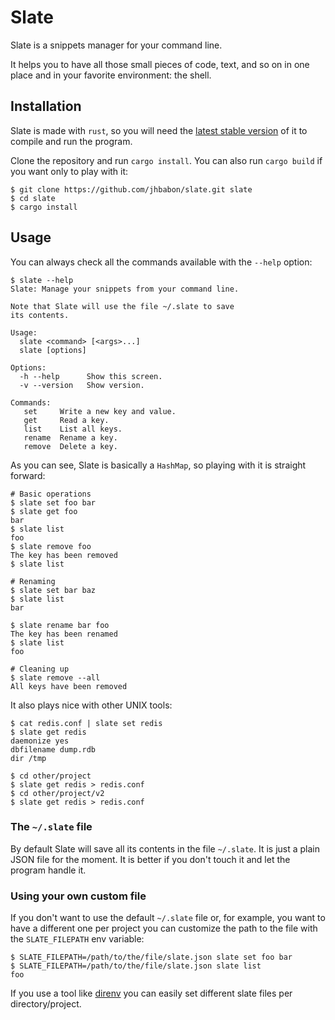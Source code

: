 # Slate

Slate is a snippets manager for your command line.

It helps you to have all those small pieces of code, text, and so on in one place and in your favorite environment: the shell.

## Installation

Slate is made with `rust`, so you will need the [latest stable version](https://www.rust-lang.org/downloads.html) of it to compile and run the program.

Clone the repository and run `cargo install`. You can also run `cargo build` if you want only to play with it:

```
$ git clone https://github.com/jhbabon/slate.git slate
$ cd slate
$ cargo install
```

## Usage

You can always check all the commands available with the `--help` option:

```
$ slate --help
Slate: Manage your snippets from your command line.

Note that Slate will use the file ~/.slate to save
its contents.

Usage:
  slate <command> [<args>...]
  slate [options]

Options:
  -h --help      Show this screen.
  -v --version   Show version.

Commands:
   set     Write a new key and value.
   get     Read a key.
   list    List all keys.
   rename  Rename a key.
   remove  Delete a key.
```

As you can see, Slate is basically a `HashMap`, so playing with it is straight forward:

```
# Basic operations
$ slate set foo bar
$ slate get foo
bar
$ slate list
foo
$ slate remove foo
The key has been removed
$ slate list

# Renaming
$ slate set bar baz
$ slate list
bar

$ slate rename bar foo
The key has been renamed
$ slate list
foo

# Cleaning up
$ slate remove --all
All keys have been removed
```

It also plays nice with other UNIX tools:

```
$ cat redis.conf | slate set redis
$ slate get redis
daemonize yes
dbfilename dump.rdb
dir /tmp

$ cd other/project
$ slate get redis > redis.conf
$ cd other/project/v2
$ slate get redis > redis.conf
```

### The `~/.slate` file

By default Slate will save all its contents in the file `~/.slate`. It is just a plain JSON file for the moment. It is better if you don't touch it and let the program handle it.

### Using your own custom file

If you don't want to use the default `~/.slate` file or, for example, you want to have a different one per project you can customize the path to the file with the `SLATE_FILEPATH` env variable:

```
$ SLATE_FILEPATH=/path/to/the/file/slate.json slate set foo bar
$ SLATE_FILEPATH=/path/to/the/file/slate.json slate list
foo
```

If you use a tool like [direnv](http://direnv.net/) you can easily set different slate files per directory/project.
